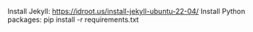 
Install Jekyll: https://idroot.us/install-jekyll-ubuntu-22-04/
Install Python packages: pip install -r requirements.txt

